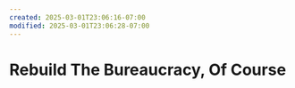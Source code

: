 ```yaml
---
created: 2025-03-01T23:06:16-07:00
modified: 2025-03-01T23:06:28-07:00
---
```


# Rebuild The Bureaucracy, Of Course

